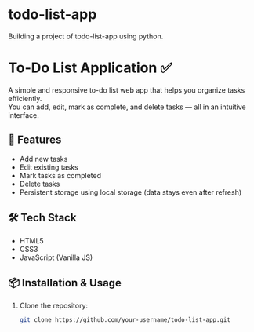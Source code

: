 # todo-list-app
Building a project  of todo-list-app using python.
# To-Do List Application ✅

A simple and responsive to-do list web app that helps you organize tasks efficiently.  
You can add, edit, mark as complete, and delete tasks — all in an intuitive interface.

## 🚀 Features
- Add new tasks
- Edit existing tasks
- Mark tasks as completed
- Delete tasks
- Persistent storage using local storage (data stays even after refresh)

## 🛠️ Tech Stack
- HTML5
- CSS3
- JavaScript (Vanilla JS)

## 📦 Installation & Usage
1. Clone the repository:
   ```bash
   git clone https://github.com/your-username/todo-list-app.git
